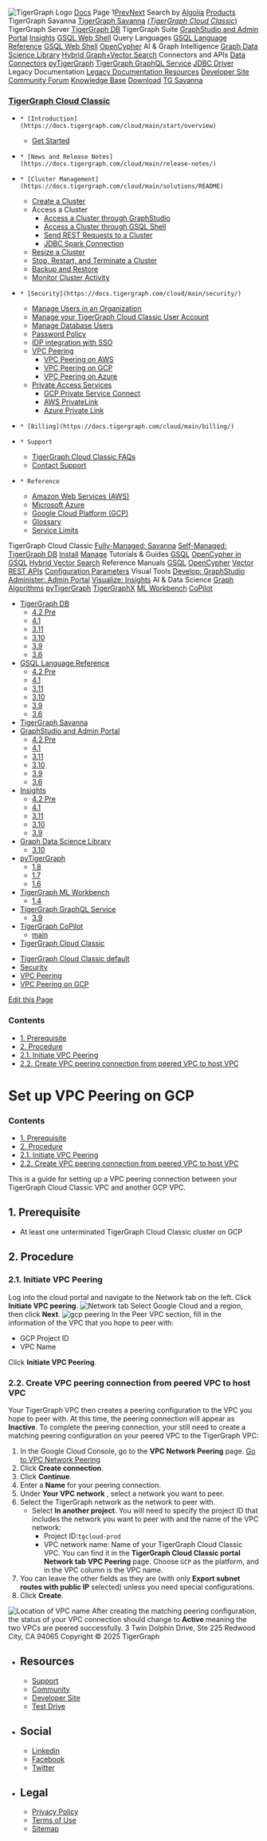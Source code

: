 ![TigerGraph Logo](https://www.tigergraph.com/wp-content/uploads/2020/05/TG_LOGO.svg) [Docs](https://docs.tigergraph.com/home)
Page 1[Prev](https://docs.tigergraph.com/cloud/main/security/vpc-peering/gcp)[Next](https://docs.tigergraph.com/cloud/main/security/vpc-peering/gcp)
Search by [Algolia](https://www.algolia.com/docsearch)
[Products](https://docs.tigergraph.com/cloud/main/security/vpc-peering/gcp)
TigerGraph Savanna
[TigerGraph Savanna](https://docs.tigergraph.com/savanna/main/overview/) [(_TigerGraph Cloud Classic_)](https://docs.tigergraph.com/cloud/main/start/overview)
TigerGraph Server
[TigerGraph DB](https://docs.tigergraph.com/tigergraph-server/4.2/intro/)
TigerGraph Suite
[GraphStudio and Admin Portal](https://docs.tigergraph.com/gui/4.2/intro/) [Insights](https://docs.tigergraph.com/insights/4.2/intro/) [GSQL Web Shell](https://docs.tigergraph.com/tigergraph-server/current/gsql-shell/web)
Query Languages
[GSQL Language Reference](https://docs.tigergraph.com/gsql-ref/4.2/intro/) [GSQL Web Shell](https://docs.tigergraph.com/tigergraph-server/current/gsql-shell/web) [OpenCypher](https://docs.tigergraph.com/gsql-ref/current/opencypher-in-gsql)
AI & Graph Intelligence
[Graph Data Science Library](https://docs.tigergraph.com/graph-ml/3.10/intro/) [Hybrid Graph+Vector Search](https://docs.tigergraph.com/gsql-ref/current/vector/)
Connectors and APIs
[Data Connectors](https://docs.tigergraph.com/tigergraph-server/current/data-loading) [pyTigerGraph](https://docs.tigergraph.com/pytigergraph/1.8/intro/) [TigerGraph GraphQL Service](https://docs.tigergraph.com/graphql/3.9/) [JDBC Driver](https://github.com/tigergraph/ecosys/tree/master/tools/etl/tg-jdbc-driver)
Legacy Documentation
[ Legacy Documentation ](https://docs-legacy.tigergraph.com)
[Resources](https://docs.tigergraph.com/cloud/main/security/vpc-peering/gcp)
[Developer Site](https://dev.tigergraph.com/) [Community Forum](https://community.tigergraph.com/) [Knowledge Base](https://tigergraph.freshdesk.com/support/solutions)
[Download](https://dl.tigergraph.com)
[ TG Savanna](https://savanna.tgcloud.io)
### [TigerGraph Cloud Classic](https://docs.tigergraph.com/cloud/main/start/overview)
  *     * [Introduction](https://docs.tigergraph.com/cloud/main/start/overview)
    * [Get Started](https://docs.tigergraph.com/cloud/main/start/get_started)
  *     * [News and Release Notes](https://docs.tigergraph.com/cloud/main/release-notes/)
  *     * [Cluster Management](https://docs.tigergraph.com/cloud/main/solutions/README)
      * [Create a Cluster](https://docs.tigergraph.com/cloud/main/solutions/create-a-solution)
      * Access a Cluster
        * [Access a Cluster through GraphStudio](https://docs.tigergraph.com/cloud/main/solutions/access-solution/graphstudio)
        * [Access a Cluster through GSQL Shell](https://docs.tigergraph.com/cloud/main/solutions/access-solution/gsql-web-shell)
        * [Send REST Requests to a Cluster](https://docs.tigergraph.com/cloud/main/solutions/access-solution/rest-requests)
        * [JDBC Spark Connection](https://docs.tigergraph.com/cloud/main/solutions/access-solution/jdbc)
      * [Resize a Cluster](https://docs.tigergraph.com/cloud/main/solutions/resize-cluster)
      * [Stop, Restart, and Terminate a Cluster](https://docs.tigergraph.com/cloud/main/solutions/stop-restart-and-terminate)
      * [Backup and Restore](https://docs.tigergraph.com/cloud/main/solutions/backup-and-restore)
      * [Monitor Cluster Activity](https://docs.tigergraph.com/cloud/main/solutions/monitor-cluster-activity)
  *     * [Security](https://docs.tigergraph.com/cloud/main/security/)
      * [Manage Users in an Organization](https://docs.tigergraph.com/cloud/main/security/manage-org-users)
      * [Manage your TigerGraph Cloud Classic User Account](https://docs.tigergraph.com/cloud/main/security/manage-cloud-account)
      * [Manage Database Users](https://docs.tigergraph.com/cloud/main/security/manage-db-users)
      * [Password Policy](https://docs.tigergraph.com/cloud/main/security/password-policy)
      * [IDP integration with SSO](https://docs.tigergraph.com/cloud/main/security/idp)
      * [VPC Peering](https://docs.tigergraph.com/cloud/main/security/vpc-peering/readme)
        * [VPC Peering on AWS](https://docs.tigergraph.com/cloud/main/security/vpc-peering/aws)
        * [VPC Peering on GCP](https://docs.tigergraph.com/cloud/main/security/vpc-peering/gcp)
        * [VPC Peering on Azure](https://docs.tigergraph.com/cloud/main/security/vpc-peering/azure)
      * [Private Access Services](https://docs.tigergraph.com/cloud/main/security/private-access/)
        * [GCP Private Service Connect](https://docs.tigergraph.com/cloud/main/security/private-access/gcp)
        * [AWS PrivateLink](https://docs.tigergraph.com/cloud/main/security/private-access/aws)
        * [Azure Private Link](https://docs.tigergraph.com/cloud/main/security/private-access/azure)
  *     * [Billing](https://docs.tigergraph.com/cloud/main/billing/)
  *     * Support
      * [TigerGraph Cloud Classic FAQs](https://docs.tigergraph.com/cloud/main/support/faqs)
      * [Contact Support](https://docs.tigergraph.com/cloud/main/support/support)
  *     * Reference
      * [Amazon Web Services (AWS)](https://docs.tigergraph.com/cloud/main/reference/aws)
      * [Microsoft Azure](https://docs.tigergraph.com/cloud/main/reference/azure)
      * [Google Cloud Platform (GCP)](https://docs.tigergraph.com/cloud/main/reference/gcp)
      * [Glossary](https://docs.tigergraph.com/cloud/main/reference/glossary)
      * [Service Limits](https://docs.tigergraph.com/cloud/main/reference/service-limits)


TigerGraph Cloud Classic
[Fully-Managed: Savanna](https://docs.tigergraph.com/savanna/main/overview/)
[Self-Managed: TigerGraph DB](https://docs.tigergraph.com/tigergraph-server/4.2/intro/)
[Install](https://docs.tigergraph.com/tigergraph-server/current/getting-started/) [Manage](https://docs.tigergraph.com/tigergraph-server/current/system-management/)
Tutorials & Guides
[GSQL](https://github.com/tigergraph/ecosys/blob/master/tutorials/GSQL.md) [OpenCypher in GSQL](https://github.com/tigergraph/ecosys/blob/master/tutorials/Cypher.md) [Hybrid Vector Search](https://github.com/tigergraph/ecosys/blob/master/tutorials/VectorSearch.md)
Reference Manuals
[GSQL](https://docs.tigergraph.com/gsql-ref/4.2/intro/) [OpenCypher](https://docs.tigergraph.com/gsql-ref/current/opencypher-in-gsql/) [Vector](https://docs.tigergraph.com/gsql-ref/current/vector/) [REST APIs](https://docs.tigergraph.com/tigergraph-server/current/api/) [Configuration Parameters](https://docs.tigergraph.com/tigergraph-server/current/reference/configuration-parameters)
Visual Tools
[Develop: GraphStudio](https://docs.tigergraph.com/gui/4.2/intro/) [Administer: Admin Portal](https://docs.tigergraph.com/gui/4.2/intro/) [Visualize: Insights](https://docs.tigergraph.com/insights/4.2/intro/)
AI & Data Science
[Graph Algorithms](https://docs.tigergraph.com/graph-ml/3.10/intro/) [pyTigerGraph](https://docs.tigergraph.com/pytigergraph/1.8/intro/) [TigerGraphX](https://github.com/tigergraph/ecosys/blob/master/tutorials/TigerGraphX.md) [ML Workbench](https://docs.tigergraph.com/ml-workbench/1.4/intro/) [CoPilot](https://docs.tigergraph.com/tg-copilot/intro/)
  * [TigerGraph DB](https://docs.tigergraph.com/tigergraph-server/4.2/intro/)
    * [4.2 Pre](https://docs.tigergraph.com/tigergraph-server/4.2/intro/)
    * [4.1](https://docs.tigergraph.com/tigergraph-server/4.1/intro/)
    * [3.11](https://docs.tigergraph.com/tigergraph-server/3.11/intro/)
    * [3.10](https://docs.tigergraph.com/tigergraph-server/3.10/intro/)
    * [3.9](https://docs.tigergraph.com/tigergraph-server/3.9/intro/)
    * [3.6](https://docs.tigergraph.com/tigergraph-server/3.6/intro/)
  * [GSQL Language Reference](https://docs.tigergraph.com/gsql-ref/4.2/intro/)
    * [4.2 Pre](https://docs.tigergraph.com/gsql-ref/4.2/intro/)
    * [4.1](https://docs.tigergraph.com/gsql-ref/4.1/intro/)
    * [3.11](https://docs.tigergraph.com/gsql-ref/3.11/intro/)
    * [3.10](https://docs.tigergraph.com/gsql-ref/3.10/intro/)
    * [3.9](https://docs.tigergraph.com/gsql-ref/3.9/intro/)
    * [3.6](https://docs.tigergraph.com/gsql-ref/3.6/intro/intro)
  * [TigerGraph Savanna](https://docs.tigergraph.com/savanna/main/overview/)
  * [GraphStudio and Admin Portal](https://docs.tigergraph.com/gui/4.2/intro/)
    * [4.2 Pre](https://docs.tigergraph.com/gui/4.2/intro/)
    * [4.1](https://docs.tigergraph.com/gui/4.1/intro/)
    * [3.11](https://docs.tigergraph.com/gui/3.11/intro/)
    * [3.10](https://docs.tigergraph.com/gui/3.10/intro/)
    * [3.9](https://docs.tigergraph.com/gui/3.9/intro/)
    * [3.6](https://docs.tigergraph.com/gui/3.6/graphstudio/overview)
  * [Insights](https://docs.tigergraph.com/insights/4.2/intro/)
    * [4.2 Pre](https://docs.tigergraph.com/insights/4.2/intro/)
    * [4.1](https://docs.tigergraph.com/insights/4.1/intro/)
    * [3.11](https://docs.tigergraph.com/insights/3.11/intro/)
    * [3.10](https://docs.tigergraph.com/insights/3.10/intro/)
    * [3.9](https://docs.tigergraph.com/insights/3.9/intro/)
  * [Graph Data Science Library](https://docs.tigergraph.com/graph-ml/3.10/intro/)
    * [3.10](https://docs.tigergraph.com/graph-ml/3.10/intro/)
  * [pyTigerGraph](https://docs.tigergraph.com/pytigergraph/1.8/intro/)
    * [1.8](https://docs.tigergraph.com/pytigergraph/1.8/intro/)
    * [1.7](https://docs.tigergraph.com/pytigergraph/1.7/intro/)
    * [1.6](https://docs.tigergraph.com/pytigergraph/1.6/intro/)
  * [TigerGraph ML Workbench](https://docs.tigergraph.com/ml-workbench/1.4/intro/)
    * [1.4](https://docs.tigergraph.com/ml-workbench/1.4/intro/)
  * [TigerGraph GraphQL Service](https://docs.tigergraph.com/graphql/3.9/)
    * [3.9](https://docs.tigergraph.com/graphql/3.9/)
  * [TigerGraph CoPilot](https://docs.tigergraph.com/tg-copilot/intro/)
    * [main](https://docs.tigergraph.com/tg-copilot/intro/)
  * [TigerGraph Cloud Classic](https://docs.tigergraph.com/cloud/main/start/overview)


[](https://docs.tigergraph.com/home/)
  * [TigerGraph Cloud Classic default](https://docs.tigergraph.com/cloud/main/start/overview)
  * [Security](https://docs.tigergraph.com/cloud/main/security/)
  * [VPC Peering](https://docs.tigergraph.com/cloud/main/security/vpc-peering/readme)
  * [VPC Peering on GCP](https://docs.tigergraph.com/cloud/main/security/vpc-peering/gcp)


[Edit this Page](https://github.com/tigergraph/cloud-docs/edit/main/modules/cloud/modules/security/pages/vpc-peering/gcp.adoc)
### Contents
  * [1. Prerequisite](https://docs.tigergraph.com/cloud/main/security/vpc-peering/gcp#_prerequisite)
  * [2. Procedure](https://docs.tigergraph.com/cloud/main/security/vpc-peering/gcp#_procedure)
  * [2.1. Initiate VPC Peering](https://docs.tigergraph.com/cloud/main/security/vpc-peering/gcp#initiate-vpc-peering)
  * [2.2. Create VPC peering connection from peered VPC to host VPC](https://docs.tigergraph.com/cloud/main/security/vpc-peering/gcp#create-vpc-peering-connection-from-peered-vpc-to-host-vpc)


# Set up VPC Peering on GCP
### Contents
  * [1. Prerequisite](https://docs.tigergraph.com/cloud/main/security/vpc-peering/gcp#_prerequisite)
  * [2. Procedure](https://docs.tigergraph.com/cloud/main/security/vpc-peering/gcp#_procedure)
  * [2.1. Initiate VPC Peering](https://docs.tigergraph.com/cloud/main/security/vpc-peering/gcp#initiate-vpc-peering)
  * [2.2. Create VPC peering connection from peered VPC to host VPC](https://docs.tigergraph.com/cloud/main/security/vpc-peering/gcp#create-vpc-peering-connection-from-peered-vpc-to-host-vpc)


This is a guide for setting up a VPC peering connection between your TigerGraph Cloud Classic VPC and another GCP VPC.
## [](https://docs.tigergraph.com/cloud/main/security/vpc-peering/gcp#_prerequisite)1. Prerequisite
  * At least one unterminated TigerGraph Cloud Classic cluster on GCP


## [](https://docs.tigergraph.com/cloud/main/security/vpc-peering/gcp#_procedure)2. Procedure
### [](https://docs.tigergraph.com/cloud/main/security/vpc-peering/gcp#initiate-vpc-peering)2.1. Initiate VPC Peering
Log into the cloud portal and navigate to the Network tab on the left. Click **Initiate VPC peering**.
![Network tab](https://docs.tigergraph.com/cloud/main/security/_images/set-up.png)
Select Google Cloud and a region, then click **Next**.
![gcp peering](https://docs.tigergraph.com/cloud/main/security/_images/gcp-peering.png)
In the Peer VPC section, fill in the information of the VPC that you hope to peer with:
  * GCP Project ID
  * VPC Name


Click **Initiate VPC Peering**.
### [](https://docs.tigergraph.com/cloud/main/security/vpc-peering/gcp#create-vpc-peering-connection-from-peered-vpc-to-host-vpc)2.2. Create VPC peering connection from peered VPC to host VPC
Your TigerGraph VPC then creates a peering configuration to the VPC you hope to peer with. At this time, the peering connection will appear as **Inactive**. To complete the peering connection, your still need to create a matching peering configuration on your peered VPC to the TigerGraph VPC:
  1. In the Google Cloud Console, go to the **VPC Network Peering** page. [Go to VPC Network Peering](https://console.cloud.google.com/networking/peering/list)
  2. Click **Create connection**.
  3. Click **Continue**.
  4. Enter a **Name** for your peering connection.
  5. Under **Your VPC network** , select a network you want to peer.
  6. Select the TigerGraph network as the network to peer with.
     * Select **In another project**. You will need to specify the project ID that includes the network you want to peer with and the name of the VPC network:
       * Project ID:`tgcloud-prod`
       * VPC network name: Name of your TigerGraph Cloud Classic VPC. You can find it in the **TigerGraph Cloud Classic portal** **Network tab** **VPC Peering** page. Choose `GCP` as the platform, and in the VPC column is the VPC name.
  7. You can leave the other fields as they are (with only **Export subnet routes with public IP** selected) unless you need special configurations.
  8. Click **Create**.


![Location of VPC name](https://docs.tigergraph.com/cloud/main/security/_images/vpcname-gcp.png)
After creating the matching peering configuration, the status of your VPC connection should change to **Active** meaning the two VPCs are peered successfully.
3 Twin Dolphin Drive, Ste 225 Redwood City, CA 94065 
Copyright © 2025 TigerGraph
  * ## Resources
    * [Support](https://www.tigergraph.com/support/)
    * [Community](https://community.tigergraph.com/)
    * [Developer Site](https://dev.tigergraph.com/)
    * [Test Drive](https://testdrive.tigergraph.com/)
  * ## Social
    * [Linkedin](https://www.linkedin.com/company/tigergraph/)
    * [Facebook](https://www.facebook.com/TigerGraphDB/)
    * [Twitter](https://twitter.com/tigergraphdb)
  * ## Legal
    * [Privacy Policy](https://www.tigergraph.com/privacy-policy/)
    * [Terms of Use](https://www.tigergraph.com/terms/)
    * [Sitemap](https://docs.tigergraph.com/sitemap.xml)


